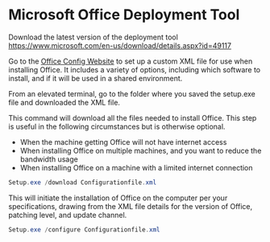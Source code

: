 # Microsoft Office Deployment Tool

Download the latest version of the deployment tool  
<https://www.microsoft.com/en-us/download/details.aspx?id=49117>

Go to the [Office Config Website](https://config.office.com) to set up a custom XML file for use when installing Office.  It includes a variety of options, including which software to install, and if it will be used in a shared environment.

From an elevated terminal, go to the folder where you saved the setup.exe file and downloaded the XML file.

This command will download all the files needed to install Office. This step is useful in the following circumstances but is otherwise optional.

- When the machine getting Office will not have internet access
- When installing Office on multiple machines, and you want to reduce the bandwidth usage
- When installing Office on a machine with a limited internet connection

```PowerShell
Setup.exe /download Configurationfile.xml
```

This will initiate the installation of Office on the computer per your specifications, drawing from the XML file details for the version of Office, patching level, and update channel.

```PowerShell
Setup.exe /configure Configurationfile.xml
```
